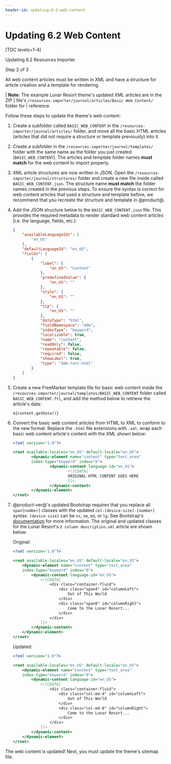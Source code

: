 ```yaml
---
header-id: updating-6-2-web-content
---
```


# Updating 6.2 Web Content

[TOC levels=1-4]

<div class="learn-path-step row">
    <p id="stepTitle">Updating 6.2 Resources Importer</p><p>Step 2 of 3</p>
</div>

All web content articles must be written in XML and have a structure for article 
creation and a template for rendering. 

| **Note:** The example Lunar Resort theme's updated XML articles are in the ZIP
| file's `/resources-importer/journal/articles/Basic Web Content/` folder for
| reference.

Follow these steps to update the theme's web content:

1.  Create a subfolder called `BASIC_WEB_CONTENT` in the 
    `/resources-importer/journal/articles/` folder, and move all the basic HTML 
    articles (articles that did not require a structure or template previously) 
    into it. 

2.  Create a subfolder in the `/resources-importer/journal/templates/` folder 
    with the same name as the folder you just created (`BASIC_WEB_CONTENT`). The 
    articles and template folder names **must match** for the web content to 
    import properly.

3.  XML article structures are now written in JSON. Open the 
    `/resources-importer/journal/structures/` folder and create a new file 
    inside called `BASIC_WEB_CONTENT.json`. The structure name **must match** 
    the folder names created in the previous steps. To ensure the syntax is 
    correct for web content articles that used a structure and template before, 
    we recommend that you recreate the structure and template in @product@. 

4.  Add the JSON structure below to the `BASIC_WEB_CONTENT.json` file. This 
    provides the required metadata to render standard web content articles 
    (i.e. the language, fields, etc.):

    ```json
    {
        "availableLanguageIds": [
            "en_US"
        ],
        "defaultLanguageId": "en_US",
        "fields": [
            {
                "label": {
                    "en_US": "Content"
                },
                "predefinedValue": {
                    "en_US": ""
                },
                "style": {
                    "en_US": ""
                },
                "tip": {
                    "en_US": ""
                },
                "dataType": "html",
                "fieldNamespace": "ddm",
                "indexType": "keyword",
                "localizable": true,
                "name": "content",
                "readOnly": false,
                "repeatable": false,
                "required": false,
                "showLabel": true,
                "type": "ddm-text-html"
            }
        ]
    }
    ```

5.  Create a new FreeMarker template file for basic web content inside the 
    `/resources-importer/journal/templates/BASIC_WEB_CONTENT` folder called 
    `BASIC_WEB_CONTENT.ftl`, and add the method below to retrieve the article's 
    data:

    ```markup
    ${content.getData()}
    ```

6.  Convert the basic web content articles from HTML to XML to conform to the 
    new format. Replace the `.html` file extensions with `.xml`. wrap each basic 
    web content article's content with the XML shown below:

    ```xml
    <?xml version="1.0"?>

    <root available-locales="en_US" default-locale="en_US">
            <dynamic-element name="content" type="text_area"
            index-type="keyword" index="0">
                    <dynamic-content language-id="en_US">
                            <![CDATA[
                            ORIGINAL HTML CONTENT GOES HERE
                            ]]>
                    </dynamic-content>
            </dynamic-element>
    </root>
    ```

7.  @product-ver@'s updated Bootstrap requires that you replace all 
    `span[number]` classes with the updated `col-[device-size]-[number]` syntax.
    `[device-size]` can be `xs`, `sm`, `md`, or `lg`. See Bootstrap's 
    [documentation](https://getbootstrap.com/docs/4.0/layout/grid/) for more 
    information. The original and updated classes for the Lunar Resort's 
    `2 column description.xml` article are shown below:

    Original:

    ```xml
    <?xml version="1.0"?>

    <root available-locales="en_US" default-locale="en_US">
        <dynamic-element name="content" type="text_area"
        index-type="keyword" index="0">
            <dynamic-content language-id="en_US">
                <![CDATA[
                    <div class="container-fluid">
                        <div class="span4" id="columnLeft">
                            Out of This World
                        </div>
                        <div class="span8" id="columnRight">
                            Come to the Lunar Resort...
                        </div>
                    </div>
                ]]>
            </dynamic-content>
        </dynamic-element>
    </root>
    ```

    Updated:

    ```xml
    <?xml version="1.0"?>

    <root available-locales="en_US" default-locale="en_US">
        <dynamic-element name="content" type="text_area"
        index-type="keyword" index="0">
            <dynamic-content language-id="en_US">
                <![CDATA[
                    <div class="container-fluid">
                        <div class="col-md-4" id="columnLeft">
                            Out of This World
                        </div>
                        <div class="col-md-8" id="columnRight">
                            Come to the Lunar Resort...
                        </div>
                    </div>
                ]]>
            </dynamic-content>
        </dynamic-element>
    </root>
    ```

The web content is updated! Next, you must update the theme's sitemap file. 
